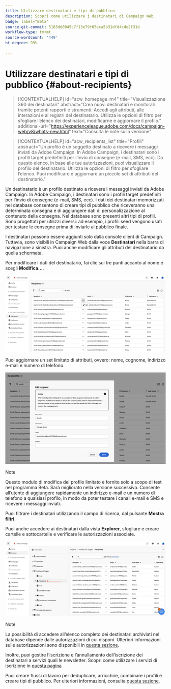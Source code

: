 ```yaml
---
title: Utilizzare destinatari e tipi di pubblico
description: Scopri come utilizzare i destinatari di Campaign Web
badge: label="Beta"
source-git-commit: 5183dd0045c7f13e79f65eca5b31dfd4cde2f31d
workflow-type: tm+mt
source-wordcount: '449'
ht-degree: 93%

---
```


# Utilizzare destinatari e tipi di pubblico {#about-recipients}

>[!CONTEXTUALHELP]
>id="acw_homepage_rn4"
>title="Visualizzazione 360 dei destinatari"
>abstract="Crea nuovi destinatari e monitorali tramite potenti rapporti e strumenti. Accedi agli attributi, alle interazioni e ai registri del destinatario. Utilizza le opzioni di filtro per sfogliare l’elenco dei destinatari, modificarne e aggiornare il profilo."
>additional-url="https://experienceleague.adobe.com/docs/campaign-web/v8/whats-new.html" text="Consulta le note sulla versione"


>[!CONTEXTUALHELP]
>id="acw_recipients_list"
>title="Profili"
>abstract="Un profilo è un soggetto destinato a ricevere i messaggi inviati da Adobe Campaign. In Adobe Campaign, i destinatari sono i profili target predefiniti per l’invio di consegne (e-mail, SMS, ecc). Da questo elenco, in base alle tue autorizzazioni, puoi visualizzare il profilo del destinatario. Utilizza le opzioni di filtro per sfogliare l’elenco. Puoi modificare e aggiornare un piccolo set di attributi del destinatario."

Un destinatario è un profilo destinato a ricevere i messaggi inviati da Adobe Campaign. In Adobe Campaign, i destinatari sono i profili target predefiniti per l’invio di consegne (e-mail, SMS, ecc). I dati dei destinatari memorizzati nel database consentono di creare tipi di pubblico che riceveranno una determinata consegna e di aggiungere dati di personalizzazione al contenuto della consegna. Nel database sono presenti altri tipi di profili. Sono progettati per utilizzi diversi: ad esempio, i profili seed vengono usati per testare le consegne prima di inviarle al pubblico finale.

I destinatari possono essere aggiunti solo dalla console client di Campaign. Tuttavia, sono visibili in Campaign Web dalla voce **Destinatari** nella barra di navigazione a sinistra. Puoi anche modificare gli attributi del destinatario da quella schermata.

Per modificare i dati del destinatario, fai clic sui tre punti accanto al nome e scegli **Modifica...**.

![Modificare il profilo di un destinatario](assets/recipient-edit.png)

Puoi aggiornare un set limitato di attributi, ovvero: nome, cognome, indirizzo e-mail e numero di telefono.

![Aggiornare il profilo di un destinatario](assets/recipient-update.png)

>[!NOTE]
>
>Questo modulo di modifica del profilo limitato è fornito solo a scopo di test nel programma Beta. Sarà migliorato nella versione successiva. Consente all’utente di aggiungere rapidamente un indirizzo e-mail e un numero di telefono a qualsiasi profilo, in modo da poter testare i canali e-mail e SMS e ricevere i messaggi inviati.

Puoi filtrare i destinatari utilizzando il campo di ricerca, dal pulsante **Mostra filtri**.

Puoi anche accedere ai destinatari dalla vista **Explorer**, sfogliare e creare cartelle e sottocartelle e verificare le autorizzazioni associate.

![Elenco destinatari dalla vista Explorer](assets/recipients-from-explorer.png)

>[!NOTE]
>
>La possibilità di accedere all’elenco completo dei destinatari archiviati nel database dipende dalle autorizzazioni di cui disponi. Ulteriori informazioni sulle autorizzazioni sono disponibili in [questa sezione](../get-started/permissions.md).

Inoltre, puoi gestire l’iscrizione e l’annullamento dell’iscrizione dei destinatari a servizi quali le newsletter. Scopri come utilizzare i servizi di iscrizione in [questa pagina](manage-services.md)

Puoi creare flussi di lavoro per deduplicare, arricchire, combinare i profili e creare tipi di pubblico. Per ulteriori informazioni, consulta [questa sezione](../workflows/gs-workflows.md).

